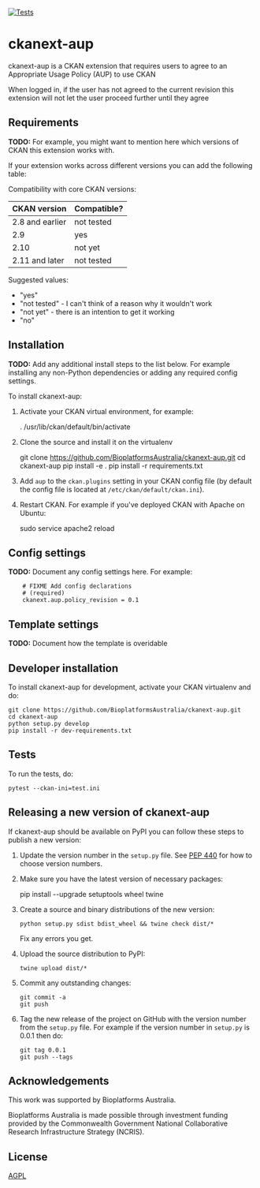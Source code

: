 [![Tests](https://github.com/BioplatformsAustralia/ckanext-aup/workflows/Tests/badge.svg?branch=main)](https://github.com/BioplatformsAustralia/ckanext-aup/actions)

# ckanext-aup

ckanext-aup is a CKAN extension that requires users to agree to an
Appropriate Usage Policy (AUP) to use CKAN

When logged in, if the user has not agreed to the current revision
this extension will not let the user proceed further until they
agree

## Requirements

**TODO:** For example, you might want to mention here which versions of CKAN this
extension works with.

If your extension works across different versions you can add the following table:

Compatibility with core CKAN versions:

| CKAN version    | Compatible?   |
| --------------- | ------------- |
| 2.8 and earlier | not tested    |
| 2.9             | yes           |
| 2.10            | not yet       |
| 2.11 and later  | not tested    |

Suggested values:

* "yes"
* "not tested" - I can't think of a reason why it wouldn't work
* "not yet" - there is an intention to get it working
* "no"


## Installation

**TODO:** Add any additional install steps to the list below.
   For example installing any non-Python dependencies or adding any required
   config settings.

To install ckanext-aup:

1. Activate your CKAN virtual environment, for example:

     . /usr/lib/ckan/default/bin/activate

2. Clone the source and install it on the virtualenv

    git clone https://github.com/BioplatformsAustralia/ckanext-aup.git
    cd ckanext-aup
    pip install -e .
	pip install -r requirements.txt

3. Add `aup` to the `ckan.plugins` setting in your CKAN
   config file (by default the config file is located at
   `/etc/ckan/default/ckan.ini`).

4. Restart CKAN. For example if you've deployed CKAN with Apache on Ubuntu:

     sudo service apache2 reload


## Config settings

**TODO:** Document any config settings here. For example:

        # FIXME Add config declarations
        # (required)
        ckanext.aup.policy_revision = 0.1

## Template settings

**TODO:** Document how the template is overidable

## Developer installation

To install ckanext-aup for development, activate your CKAN virtualenv and
do:

    git clone https://github.com/BioplatformsAustralia/ckanext-aup.git
    cd ckanext-aup
    python setup.py develop
    pip install -r dev-requirements.txt


## Tests

To run the tests, do:

    pytest --ckan-ini=test.ini


## Releasing a new version of ckanext-aup

If ckanext-aup should be available on PyPI you can follow these steps to publish a new version:

1. Update the version number in the `setup.py` file. See [PEP 440](http://legacy.python.org/dev/peps/pep-0440/#public-version-identifiers) for how to choose version numbers.

2. Make sure you have the latest version of necessary packages:

    pip install --upgrade setuptools wheel twine

3. Create a source and binary distributions of the new version:

       python setup.py sdist bdist_wheel && twine check dist/*

   Fix any errors you get.

4. Upload the source distribution to PyPI:

       twine upload dist/*

5. Commit any outstanding changes:

       git commit -a
       git push

6. Tag the new release of the project on GitHub with the version number from
   the `setup.py` file. For example if the version number in `setup.py` is
   0.0.1 then do:

       git tag 0.0.1
       git push --tags

## Acknowledgements

This work was supported by Bioplatforms Australia.

Bioplatforms Australia is made possible through investment funding provided
by the Commonwealth Government National Collaborative Research
Infrastructure Strategy (NCRIS).

## License

[AGPL](https://www.gnu.org/licenses/agpl-3.0.en.html)
